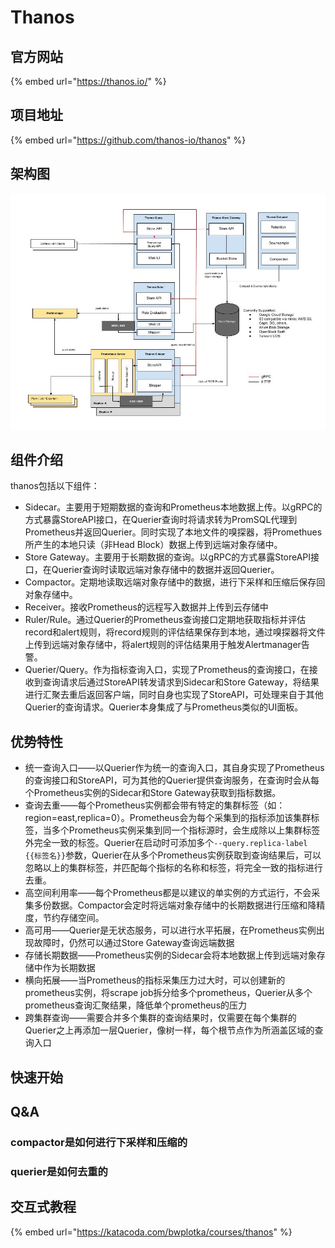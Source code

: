 # Thanos

## 官方网站

{% embed url="https://thanos.io/" %}

## 项目地址

{% embed url="https://github.com/thanos-io/thanos" %}

## 架构图

![](../../.gitbook/assets/image%20%286%29.png)

## 组件介绍

thanos包括以下组件：

* Sidecar。主要用于短期数据的查询和Prometheus本地数据上传。以gRPC的方式暴露StoreAPI接口，在Querier查询时将请求转为PromSQL代理到Prometheus并返回Querier。同时实现了本地文件的嗅探器，将Promethues所产生的本地只读（非Head Block）数据上传到远端对象存储中。
* Store Gateway。主要用于长期数据的查询。以gRPC的方式暴露StoreAPI接口，在Querier查询时读取远端对象存储中的数据并返回Querier。
* Compactor。定期地读取远端对象存储中的数据，进行下采样和压缩后保存回对象存储中。
* Receiver。接收Prometheus的远程写入数据并上传到云存储中
* Ruler/Rule。通过Querier的Prometheus查询接口定期地获取指标并评估record和alert规则，将record规则的评估结果保存到本地，通过嗅探器将文件上传到远端对象存储中，将alert规则的评估结果用于触发Alertmanager告警。
* Querier/Query。作为指标查询入口，实现了Prometheus的查询接口，在接收到查询请求后通过StoreAPI转发请求到Sidecar和Store Gateway，将结果进行汇聚去重后返回客户端，同时自身也实现了StoreAPI，可处理来自于其他Querier的查询请求。Querier本身集成了与Prometheus类似的UI面板。

## 优势特性

* 统一查询入口——以Querier作为统一的查询入口，其自身实现了Prometheus的查询接口和StoreAPI，可为其他的Querier提供查询服务，在查询时会从每个Prometheus实例的Sidecar和Store Gateway获取到指标数据。
* 查询去重——每个Prometheus实例都会带有特定的集群标签（如：region=east,replica=0）。Prometheus会为每个采集到的指标添加该集群标签，当多个Prometheus实例采集到同一个指标源时，会生成除以上集群标签外完全一致的标签。Querier在启动时可添加多个`--query.replica-label {{标签名}}`参数，Querier在从多个Prometheus实例获取到查询结果后，可以忽略以上的集群标签，并匹配每个指标的名称和标签，将完全一致的指标进行去重。
* 高空间利用率——每个Prometheus都是以建议的单实例的方式运行，不会采集多份数据。Compactor会定时将远端对象存储中的长期数据进行压缩和降精度，节约存储空间。
* 高可用——Querier是无状态服务，可以进行水平拓展，在Prometheus实例出现故障时，仍然可以通过Store Gateway查询远端数据
* 存储长期数据——Prometheus实例的Sidecar会将本地数据上传到远端对象存储中作为长期数据
* 横向拓展——当Prometheus的指标采集压力过大时，可以创建新的prometheus实例，将scrape job拆分给多个prometheus，Querier从多个prometheus查询汇聚结果，降低单个prometheus的压力
* 跨集群查询——需要合并多个集群的查询结果时，仅需要在每个集群的Querier之上再添加一层Querier，像树一样，每个根节点作为所涵盖区域的查询入口

## 快速开始

## Q&A

### compactor是如何进行下采样和压缩的

### querier是如何去重的

## 交互式教程

{% embed url="https://katacoda.com/bwplotka/courses/thanos" %}



